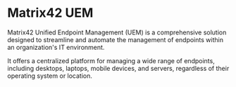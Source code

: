 # Matrix42 UEM

Matrix42 Unified Endpoint Management (UEM) is a comprehensive solution designed to streamline and automate the management of endpoints within an organization's IT environment.

It offers a centralized platform for managing a wide range of endpoints, including desktops, laptops, mobile devices, and servers, regardless of their operating system or location.
